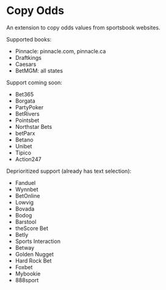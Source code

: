 # Copy Odds

An extension to copy odds values from sportsbook websites.

Supported books:
- Pinnacle: pinnacle.com, pinnacle.ca
- Draftkings
- Caesars
- BetMGM: all states

Support coming soon:
- Bet365
- Borgata
- PartyPoker
- BetRivers
- Pointsbet
- Northstar Bets
- betParx
- Betano
- Unibet
- Tipico
- Action247

Deprioritized support (already has text selection):
- Fanduel
- Wynnbet
- BetOnline
- Lowvig
- Bovada
- Bodog
- Barstool
- theScore Bet
- Betly
- Sports Interaction
- Betway
- Golden Nugget
- Hard Rock Bet
- Foxbet
- Mybookie
- 888sport